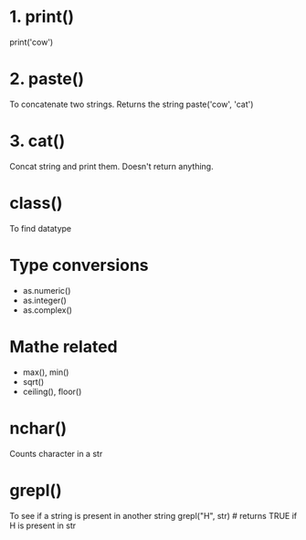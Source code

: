 # 1. print()
print('cow')

# 2. paste()
To concatenate two strings. Returns the string
paste('cow', 'cat')

# 3. cat()
Concat string and print them. Doesn't return anything.

# class()
To find datatype

# Type conversions
- as.numeric()
- as.integer()
- as.complex()

# Mathe related
- max(), min()
- sqrt()
- ceiling(), floor()

# nchar()
Counts character in a str

# grepl()
To see if a string is present in another string
grepl("H", str) # returns TRUE if H is present in str




















